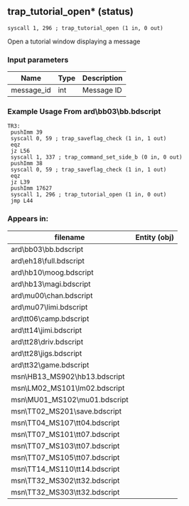 ## trap_tutorial_open* (status)

`syscall 1, 296 ; trap_tutorial_open (1 in, 0 out)`

Open a tutorial window displaying a message

### Input parameters
| Name | Type | Description
|------|------|------------
| message_id   | int   | Message ID


### Example Usage From ard\bb03\bb.bdscript
```plaintext
TR3:
 pushImm 39
 syscall 0, 59 ; trap_saveflag_check (1 in, 1 out)
 eqz 
 jz L56
 syscall 1, 337 ; trap_command_set_side_b (0 in, 0 out)
 pushImm 38
 syscall 0, 59 ; trap_saveflag_check (1 in, 1 out)
 eqz 
 jz L39
 pushImm 17627
 syscall 1, 296 ; trap_tutorial_open (1 in, 0 out)
 jmp L44
```


### Appears in:
| filename | Entity (obj)
|----------|-------------
| ard\bb03\bb.bdscript       |           
| ard\eh18\full.bdscript       |           
| ard\hb10\moog.bdscript       |           
| ard\hb13\magi.bdscript       |           
| ard\mu00\chan.bdscript       |           
| ard\mu07\limi.bdscript       |           
| ard\tt06\camp.bdscript       |           
| ard\tt14\jimi.bdscript       |           
| ard\tt28\driv.bdscript       |           
| ard\tt28\jigs.bdscript       |           
| ard\tt32\game.bdscript       |           
| msn\HB13_MS902\hb13.bdscript       |           
| msn\LM02_MS101\lm02.bdscript       |           
| msn\MU01_MS102\mu01.bdscript       |           
| msn\TT02_MS201\save.bdscript       |           
| msn\TT04_MS107\tt04.bdscript       |           
| msn\TT07_MS101\tt07.bdscript       |           
| msn\TT07_MS103\tt07.bdscript       |           
| msn\TT07_MS105\tt07.bdscript       |           
| msn\TT14_MS110\tt14.bdscript       |           
| msn\TT32_MS302\tt32.bdscript       |           
| msn\TT32_MS303\tt32.bdscript       |           



